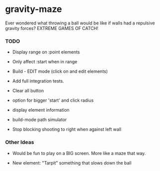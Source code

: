 # gravity-maze

Ever wondered what throwing a ball would be like if walls had a repulsive
gravity forces?
EXTREME GAMES OF CATCH!


### TODO

  - Display range on :point elements
  - Only affect :start when in range





  - Build - EDIT mode (click on and edit elements)

  - Add full integration tests.
  
  - Clear all button

  - option for bigger 'start' and click radius 

  - display element information
    
  - build-mode path simulator
  
  - Stop blocking shooting to right when against left wall
  
### Other Ideas

  - Would be fun to play on a BIG screen. More like a maze that way.

  - New element: "Tarpit" something that slows down the ball

